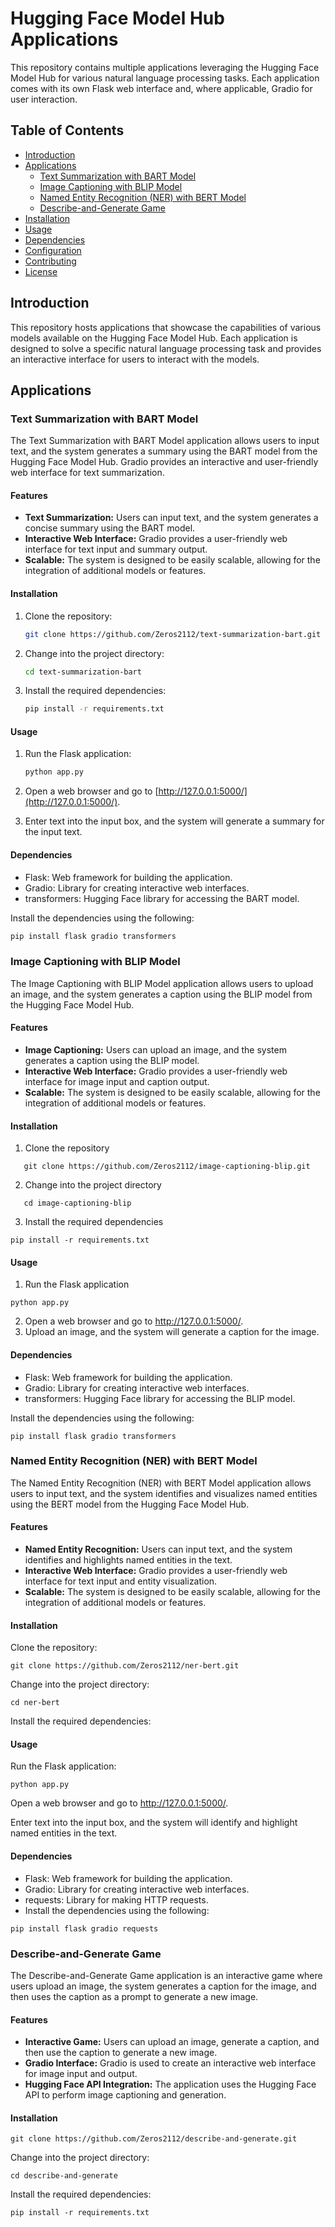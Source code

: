 # Hugging Face Model Hub Applications

This repository contains multiple applications leveraging the Hugging Face Model Hub for various natural language processing tasks. Each application comes with its own Flask web interface and, where applicable, Gradio for user interaction.

## Table of Contents
- [Introduction](#introduction)
- [Applications](#applications)
    - [Text Summarization with BART Model](#text-summarization-with-bart-model)
    - [Image Captioning with BLIP Model](#image-captioning-with-blip-model)
    - [Named Entity Recognition (NER) with BERT Model](#named-entity-recognition-ner-with-bert-model)
    - [Describe-and-Generate Game](#describe-and-generate-game)
- [Installation](#installation)
- [Usage](#usage)
- [Dependencies](#dependencies)
- [Configuration](#configuration)
- [Contributing](#contributing)
- [License](#license)

## Introduction

This repository hosts applications that showcase the capabilities of various models available on the Hugging Face Model Hub. Each application is designed to solve a specific natural language processing task and provides an interactive interface for users to interact with the models.

## Applications

### Text Summarization with BART Model

The Text Summarization with BART Model application allows users to input text, and the system generates a summary using the BART model from the Hugging Face Model Hub. Gradio provides an interactive and user-friendly web interface for text summarization.

#### Features

- **Text Summarization:** Users can input text, and the system generates a concise summary using the BART model.
- **Interactive Web Interface:** Gradio provides a user-friendly web interface for text input and summary output.
- **Scalable:** The system is designed to be easily scalable, allowing for the integration of additional models or features.

#### Installation

1. Clone the repository:

    ```bash
    git clone https://github.com/Zeros2112/text-summarization-bart.git
    ```

2. Change into the project directory:

    ```bash
    cd text-summarization-bart
    ```

3. Install the required dependencies:

    ```bash
    pip install -r requirements.txt
    ```

#### Usage

1. Run the Flask application:

    ```bash
    python app.py
    ```

2. Open a web browser and go to [http://127.0.0.1:5000/](http://127.0.0.1:5000/).

3. Enter text into the input box, and the system will generate a summary for the input text.

#### Dependencies

- Flask: Web framework for building the application.
- Gradio: Library for creating interactive web interfaces.
- transformers: Hugging Face library for accessing the BART model.

Install the dependencies using the following:

```bash
pip install flask gradio transformers
```

### Image Captioning with BLIP Model

The Image Captioning with BLIP Model application allows users to upload an image, and the system generates a caption using the BLIP model from the Hugging Face Model Hub.

#### Features 
- **Image Captioning:** Users can upload an image, and the system generates a caption using the BLIP model.
- **Interactive Web Interface:** Gradio provides a user-friendly web interface for image input and caption output.
- **Scalable:** The system is designed to be easily scalable, allowing for the integration of additional models or features.

#### Installation 

1. Clone the repository

```
   git clone https://github.com/Zeros2112/image-captioning-blip.git
```

2. Change into the project directory

```
   cd image-captioning-blip
```

3. Install the required dependencies

```
pip install -r requirements.txt
```

#### Usage 

1. Run the Flask application

```
python app.py
```

2. Open a web browser and go to http://127.0.0.1:5000/.
3. Upload an image, and the system will generate a caption for the image.

#### Dependencies 

- Flask: Web framework for building the application.
- Gradio: Library for creating interactive web interfaces.
- transformers: Hugging Face library for accessing the BLIP model.
  
Install the dependencies using the following:
```
pip install flask gradio transformers
```

### Named Entity Recognition (NER) with BERT Model

The Named Entity Recognition (NER) with BERT Model application allows users to input text, and the system identifies and visualizes named entities using the BERT model from the Hugging Face Model Hub.

#### Features

- **Named Entity Recognition:** Users can input text, and the system identifies and highlights named entities in the text.
- **Interactive Web Interface:** Gradio provides a user-friendly web interface for text input and entity visualization.
- **Scalable:** The system is designed to be easily scalable, allowing for the integration of additional models or features.

#### Installation

Clone the repository:

```
git clone https://github.com/Zeros2112/ner-bert.git
```

Change into the project directory:

```
cd ner-bert
```

Install the required dependencies:


#### Usage

Run the Flask application:

```
python app.py
```

Open a web browser and go to http://127.0.0.1:5000/.

Enter text into the input box, and the system will identify and highlight named entities in the text.

#### Dependencies

- Flask: Web framework for building the application.
- Gradio: Library for creating interactive web interfaces.
- requests: Library for making HTTP requests.
- Install the dependencies using the following:

```
pip install flask gradio requests
```

### Describe-and-Generate Game
The Describe-and-Generate Game application is an interactive game where users upload an image, the system generates a caption for the image, and then uses the caption as a prompt to generate a new image.

#### Features

- **Interactive Game:** Users can upload an image, generate a caption, and then use the caption to generate a new image.
- **Gradio Interface:** Gradio is used to create an interactive web interface for image input and output.
- **Hugging Face API Integration:** The application uses the Hugging Face API to perform image captioning and generation.

#### Installation

```
git clone https://github.com/Zeros2112/describe-and-generate.git
```

Change into the project directory:

```
cd describe-and-generate
```

Install the required dependencies:

```
pip install -r requirements.txt
```




